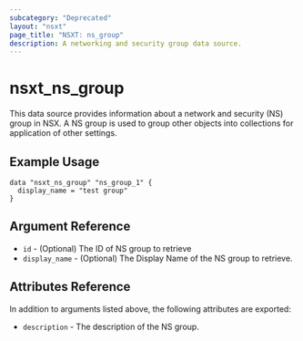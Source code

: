 ```yaml
---
subcategory: "Deprecated"
layout: "nsxt"
page_title: "NSXT: ns_group"
description: A networking and security group data source.
---
```


# nsxt_ns_group

This data source provides information about a network and security (NS) group in NSX. A NS group is used to group other objects into collections for application of other settings.

## Example Usage

```hcl
data "nsxt_ns_group" "ns_group_1" {
  display_name = "test group"
}
```

## Argument Reference

* `id` - (Optional) The ID of NS group to retrieve
* `display_name` - (Optional) The Display Name of the NS group to retrieve.

## Attributes Reference

In addition to arguments listed above, the following attributes are exported:

* `description` - The description of the NS group.
